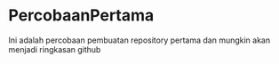 # PercobaanPertama
Ini adalah percobaan pembuatan repository pertama dan mungkin akan menjadi ringkasan github
